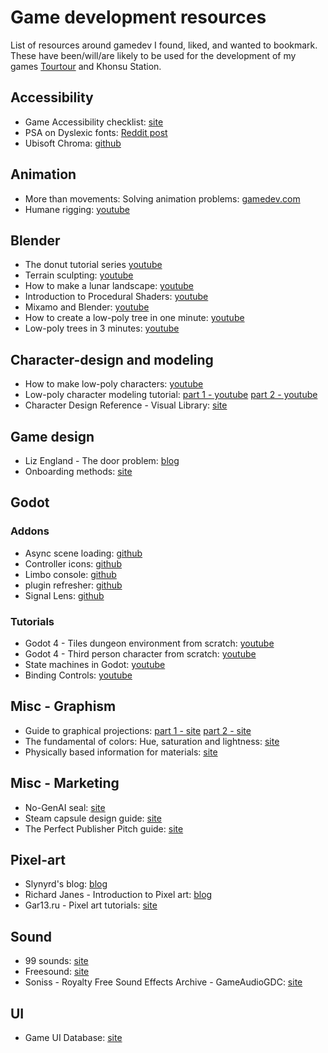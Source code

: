 # Game development resources

List of resources around gamedev I found, liked, and wanted to bookmark. These have been/will/are likely to be used for the development of my games [Tourtour](https://mdelorme.itch.io/tourtour) and Khonsu Station.

## Accessibility

* Game Accessibility checklist: [site](https://checklist.gg/templates/game-accessibility-checklist)
* PSA on Dyslexic fonts: [Reddit post](https://www.reddit.com/r/Dyslexia/comments/jtgovc/a_psa_on_dyslexia_friendly_fonts_from_the/)
* Ubisoft Chroma: [github](https://github.com/ubisoft/Chroma)

## Animation

* More than movements: Solving animation problems: [gamedev.com](https://www.gamedeveloper.com/art/more-than-movements-solving-animation-problems)
* Humane rigging: [youtube](https://www.youtube.com/playlist?list=PLE211C8C41F1AFBAB)

## Blender

* The donut tutorial series [youtube](https://www.youtube.com/watch?v=B0J27sf9N1Y)
* Terrain sculpting: [youtube](https://www.youtube.com/watch?v=-wqMvq5F2Uo)
* How to make a lunar landscape: [youtube](https://www.youtube.com/watch?v=3nipLkZYyxU)
* Introduction to Procedural Shaders: [youtube](https://www.youtube.com/watch?v=J5t7gzIfTt0)
* Mixamo and Blender: [youtube](https://www.youtube.com/watch?v=F25_c-Q0_Qw)
* How to create a low-poly tree in one minute: [youtube](https://www.youtube.com/watch?v=y7PdiGXbrD0)
* Low-poly trees in 3 minutes: [youtube](https://www.youtube.com/watch?v=P3WhEfdqXZY)

## Character-design and modeling

* How to make low-poly characters: [youtube](https://www.youtube.com/watch?v=aTTe_ap5v4Y)
* Low-poly character modeling tutorial: [part 1 - youtube](https://www.youtube.com/watch?v=VI0vMCLLjew) [part 2 - youtube](https://www.youtube.com/watch?v=YZ2by5aHPRQ)
* Character Design Reference - Visual Library: [site](https://characterdesignreferences.com/visual-library)

## Game design

* Liz England - The door problem: [blog](https://lizengland.com/blog/2014/04/the-door-problem/)
* Onboarding methods: [site](https://nerdyteachers.com/PICO-8/Game_Design/106)

## Godot

### Addons
* Async scene loading: [github](https://github.com/EiTaNBaRiBoA/AsyncScene)
* Controller icons: [github](https://github.com/rsubtil/controller_icons)
* Limbo console: [github](https://github.com/limbonaut/limbo_console)
* plugin refresher: [github](https://github.com/godot-extended-libraries/godot-plugin-refresher)
* Signal Lens: [github](https://github.com/yannlemos/Signal-Lens)

### Tutorials
* Godot 4 - Tiles dungeon environment from scratch: [youtube](https://www.youtube.com/watch?v=VjuyfBaryu8)
* Godot 4 - Third person character from scratch: [youtube](https://www.youtube.com/watch?v=VasHZZyPpYU)
* State machines in Godot: [youtube](https://www.youtube.com/watch?v=oqFbZoA2lnU)
* Binding Controls: [youtube](https://www.youtube.com/watch?v=ZDPM45cHHlI)


## Misc - Graphism

* Guide to graphical projections: [part 1 - site](https://medium.com/retronator-magazine/game-developers-guide-to-graphical-projections-with-video-game-examples-part-1-introduction-aa3d051c137d) [part 2 - site](https://medium.com/retronator-magazine/game-developers-guide-to-graphical-projections-with-video-game-examples-part-2-multiview-8e9ad7d9e32f)
* The fundamental of colors: Hue, saturation and lightness: [site](http://vanseodesign.com/web-design/hue-saturation-and-lightness/)
* Physically based information for materials: [site](https://physicallybased.info/)

## Misc - Marketing

* No-GenAI seal: [site](https://www.polygon-treehouse.com/no-gen-ai-seal)
* Steam capsule design guide: [site](https://www.steamcapsule.com/guide)
* The Perfect Publisher Pitch guide: [site](https://www.gamesindustry.biz/the-perfect-publisher-pitch-deck)

## Pixel-art

* Slynyrd's blog: [blog](https://www.slynyrd.com/blog)
* Richard Janes - Introduction to Pixel art: [blog](http://rjanes.com/tutorials/introduction_to_pixel_art.php)
* Gar13.ru - Pixel art tutorials: [site](http://gas13.ru/v3/tutorials/)

## Sound

* 99 sounds: [site](https://99sounds.org/sounds/)
* Freesound: [site](https://freesound.org/)
* Soniss - Royalty Free Sound Effects Archive - GameAudioGDC: [site](https://sonniss.com/gameaudiogdc/)

## UI

* Game UI Database: [site](https://www.gameuidatabase.com/)
